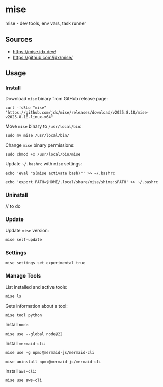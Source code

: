 # mise

mise - dev tools, env vars, task runner

## Sources

- https://mise.jdx.dev/
- https://github.com/jdx/mise/

## Usage

### Install

Download `mise` binary from GitHub release page:
```shell
curl -fsSLo "mise" "https://github.com/jdx/mise/releases/download/v2025.8.18/mise-v2025.8.18-linux-x64"
```

Move `mise` binary to `/usr/local/bin`:
```shell
sudo mv mise /usr/local/bin/
```

Change `mise` binary permissions:
```shell
sudo chmod +x /usr/local/bin/mise
```

Update `~/.bashrc` with `mise` settings:
```shell
echo 'eval "$(mise activate bash)"' >> ~/.bashrc

echo 'export PATH=$HOME/.local/share/mise/shims:$PATH' >> ~/.bashrc
```

### Uninstall

// to do

### Update

Update `mise` version:
```shell
mise self-update
```

### Settings

```shell
mise settings set experimental true
```

### Manage Tools

List installed and active tools:
```shell
mise ls
```

Gets information about a tool:
```shell
mise tool python
```

Install `node`:
```shell
mise use --global node@22
```

Install `mermaid-cli`:
```shell
mise use -g npm:@mermaid-js/mermaid-cli

mise uninstall npm:@mermaid-js/mermaid-cli
```

Install `aws-cli`:
```shell
mise use aws-cli
```
